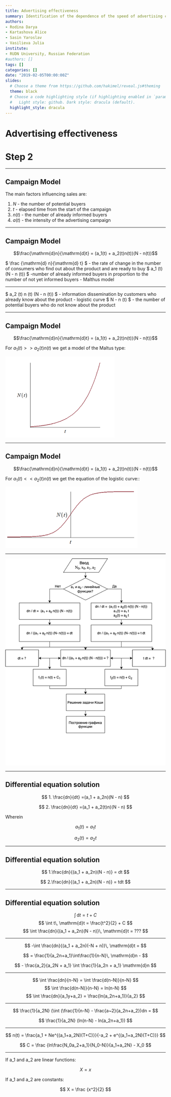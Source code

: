 ```yaml
---
title: Advertising effectiveness
summary: Identification of the dependence of the speed of advertising campaign
authors:
- Rodina Darya
- Kartashova Alice
- Sasin Yaroslav
- Vasilieva Julia
institute:
- RUDN University, Russian Federation
#authors: []
tags: []
categories: []
date: "2019-02-05T00:00:00Z"
slides:
  # Choose a theme from https://github.com/hakimel/reveal.js#theming
  theme: black
  # Choose a code highlighting style (if highlighting enabled in `params.toml`)
  #   Light style: github. Dark style: dracula (default).
  highlight_style: dracula
---
```


# Advertising effectiveness
# Step 2

---

## Campaign Model

The main factors influencing sales are:

1. $N$ - the number of potential buyers
2. $t$ - elapsed time from the start of the campaign
3. $n (t)$ - the number of already informed buyers
4. $a (t)$ - the intensity of the advertising campaign

---
## Campaign Model

$$\frac{\mathrm{d}n}{\mathrm{d}t} = (a_1(t) + a_2(t)n(t))(N - n(t))$$

$ \frac {\mathrm{d} n}{\mathrm{d} t} $ - the rate of change in the number of consumers who find out about the product and are ready to buy
$ a_1 (t) (N - n (t)) $ -number of already informed buyers in proportion to the number of not yet informed buyers - Malthus model

---

$ a_2 (t) n (t) (N - n (t)) $ - information dissemination by customers who already know about the product - logistic curve
$ N - n (t) $ - the number of potential buyers who do not know about the product

---

## Campaign Model

$$\frac{\mathrm{d}n}{\mathrm{d}t} = (a_1(t) + a_2(t)n(t))(N - n(t))$$

For $a_1(t) >> a_2(t)n(t)$ we get a model of the Maltus type:

![](1.png)

---

## Campaign Model

$$\frac{\mathrm{d}n}{\mathrm{d}t} = (a_1(t) + a_2(t)n(t))(N - n(t))$$

For $a_1(t) << a_2(t)n(t)$ we get the equation of the logistic curve::

![](2.png)

---

![](block.png)

---

## Differential equation solution

$$ 1. \frac{dn}{dt} =(a_1 + a_2n)(N - n) $$

$$ 2.  \frac{dn}{dt} =(a_1 + a_2(t)n)(N - n) $$ 

Wherein

$$ a_1(t) = a_1t $$

$$ a_2(t) = a_2t $$

---

## Differential equation solution

$$ 1.\frac{dn}{(a_1 + a_2n)(N - n)} = dt $$ 

$$ 2.\frac{dn}{(a_1 + a_2n)(N - n)} = tdt $$

---

## Differential equation solution


$$ \int\, \mathrm{d}t = t + C $$
$$ \int t\, \mathrm{d}t = \frac{t^2}{2} + C $$
$$ \int \frac{dn}{(a_1 + a_2n)(N - n)}\, \mathrm{d}t = ??? $$

---

$$ -\int \frac{dn}{(a_1 + a_2n)(-N + n)}\, \mathrm{d}t =  $$

$$ = \frac{1}{a_2n+a_1}\int\frac{1}{n-N}\, \mathrm{d}n - $$

$$ - \frac{a_2}{a_2N + a_1} \int \frac{1}{a_2n + a_1} \mathrm{d}n  $$

---

$$ \int \frac{dn}{n-N} = \int \frac{d(n-N)}{n-N} $$
$$ \int \frac{d(n-N)}{n-N} = ln(n-N) $$
$$ \int \frac{dn}{a_1y+a_2} = \frac{ln(a_2n+a_1)}{a_2} $$

---

$$ \frac{1}{a_2N} (\int (\frac{1}{n-N} - \frac{a~2}{a_2n+a_2})dn = $$

$$ \frac{1}{a_2N} (ln(n-N) - ln(a_2n+a_1)) $$

---

$$ n(t) = \frac{a_1 + Ne^{(a_1+a_2N)(T+C)}}{-a_2 + e^{(a_1+a_2N)(T+C)}} $$
 
$$ C = \frac {ln\frac{N_0a_2+a_1}{N_0-N}}{a_1+a_2N} - X_0 $$

---
If a_1 and a_2 are linear functions:

$$ X = x $$

If a_1 and a_2 are constants:

$$ X = \frac {x^2}{2} $$

